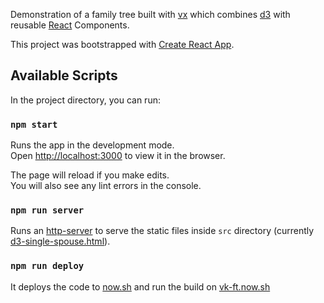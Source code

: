 Demonstration of a family tree built with [vx](https://github.com/hshoff/vx) which combines [d3]() with reusable [React](https://github.com/facebook/react) Components.

This project was bootstrapped with [Create React App](https://github.com/facebook/create-react-app).

## Available Scripts

In the project directory, you can run:

### `npm start`

Runs the app in the development mode.<br>
Open [http://localhost:3000](http://localhost:3000) to view it in the browser.

The page will reload if you make edits.<br>
You will also see any lint errors in the console.

### `npm run server`

Runs an [http-server](https://github.com/indexzero/http-server) to serve the static files inside `src` directory (currently [d3-single-spouse.html](./src/d3-single-spouse.html)).

### `npm run deploy`

It deploys the code to [now.sh](https://zeit.co/now) and run the build on [vk-ft.now.sh](https://vk-ft.now.sh)
